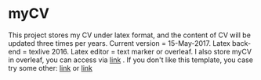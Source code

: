 # myCV
This project stores my CV under latex format, and the content of CV will be updated three times per years.
Current version = 15-May-2017.
Latex back-end 	= texlive 2016.
Latex editor 	= text marker or overleaf.
I also store myCV in overleaf, you can access via [link](https://www.overleaf.com/9514101drrnsxjqjkgd#/34482904/) .
If you don't like this template, you case try some other:
[link](https://www.overleaf.com/latex/templates/awesome-source-cv/wrdjtkkytqcw) or
[link](https://www.overleaf.com/articles/steve-bullocks-cv/fznxdyzhbrmj)
